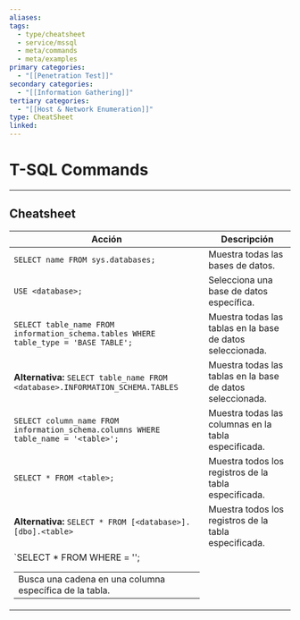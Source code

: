 ```yaml
---
aliases:
tags:
  - type/cheatsheet
  - service/mssql
  - meta/commands
  - meta/examples
primary categories:
  - "[[Penetration Test]]"
secondary categories:
  - "[[Information Gathering]]"
tertiary categories:
  - "[[Host & Network Enumeration]]"
type: CheatSheet
linked:
---
```

# T-SQL Commands

***

## Cheatsheet

| **Acción**                                                                          | **Descripción**                                            |
| ----------------------------------------------------------------------------------- | ---------------------------------------------------------- |
| `SELECT name FROM sys.databases;`                                                   | Muestra todas las bases de datos.                          |
| `USE <database>;`                                                                   | Selecciona una base de datos específica.                   |
| `SELECT table_name FROM information_schema.tables WHERE table_type = 'BASE TABLE';` | Muestra todas las tablas en la base de datos seleccionada. |
| **Alternativa:** `SELECT table_name FROM <database>.INFORMATION_SCHEMA.TABLES`      | Muestra todas las tablas en la base de datos seleccionada. |
| `SELECT column_name FROM information_schema.columns WHERE table_name = '<table>';`  | Muestra todas las columnas en la tabla especificada.       |
| `SELECT * FROM <table>;`                                                            | Muestra todos los registros de la tabla especificada.      |
| **Alternativa:** `SELECT * FROM [<database>].[dbo].<table>`                         | Muestra todos los registros de la tabla especificada.      |
| `SELECT * FROM <table> WHERE <column> = '<string>';                                 | Busca una cadena en una columna específica de la tabla.    |